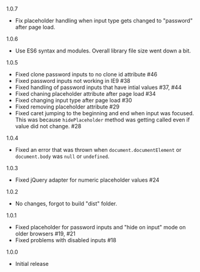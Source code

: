 1.0.7

- Fix placeholder handling when input type gets changed to "password" after page load.

1.0.6

- Use ES6 syntax and modules. Overall library file size went down a bit.

1.0.5

- Fixed clone password inputs to no clone id attribute #46
- Fixed password inputs not working in IE9 #38
- Fixed handling of password inputs that have intial values #37, #44
- Fixed chaning placeholder attribute after page load #34
- Fixed changing input type after page load #30
- Fixed removing placeholder attribute #29
- Fixed caret jumping to the beginning and end when input was focused. This was because `hidePlaceholder` method was getting called even if value did not change. #28

1.0.4

- Fixed an error that was thrown when `document.documentElement` or `document.body` was `null` or `undefined`.

1.0.3

- Fixed jQuery adapter for numeric placeholder values #24

1.0.2

- No changes, forgot to build "dist" folder.

1.0.1

- Fixed placeholder for password inputs and "hide on input" mode on older browsers #19, #21
- Fixed problems with disabled inputs #18

1.0.0

- Initial release
